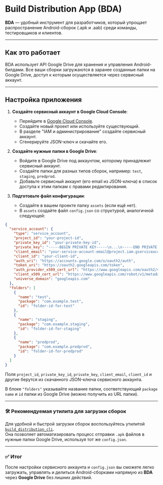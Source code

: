# Build Distribution App (BDA)

**BDA** — удобный инструмент для разработчиков, который упрощает распространение Android-сборок (.apk и .aab) среди команды, тестировщиков и клиентов.

---

## Как это работает

BDA использует API Google Drive для хранения и управления Android-билдами. Все ваши сборки загружаются в заранее созданные папки на Google Drive, доступ к которым осуществляется через сервисный аккаунт.

---

## Настройка приложения

1. **Создайте сервисный аккаунт в Google Cloud Console**:
   - Перейдите в [Google Cloud Console](https://console.cloud.google.com/).
   - Создайте новый проект или используйте существующий.
   - В разделе "IAM и администрирование" создайте сервисный аккаунт.
   - Сгенерируйте JSON-ключ и скачайте его.

2. **Создайте нужные папки в Google Drive**:
   - Войдите в Google Drive под аккаунтом, которому принадлежит сервисный аккаунт.
   - Создайте папки для разных типов сборок, например: `test`, `staging`, `predprod`.
   - Добавьте сервисный аккаунт (его email из JSON-ключа) в список доступа к этим папкам с правами редактирования.

3. **Подготовьте файл конфигурации**:
   - Создайте в вашем проекте папку `assets` (если ещё нет).
   - В `assets` создайте файл `config.json` со структурой, аналогичной следующей:

```json
{
  "service_account": {
    "type": "service_account",
    "project_id": "your-project-id",
    "private_key_id": "your-private-key-id",
    "private_key": "-----BEGIN PRIVATE KEY-----\n...\n-----END PRIVATE KEY-----\n",
    "client_email": "your-service-account-email@project.iam.gserviceaccount.com",
    "client_id": "your-client-id",
    "auth_uri": "https://accounts.google.com/o/oauth2/auth",
    "token_uri": "https://oauth2.googleapis.com/token",
    "auth_provider_x509_cert_url": "https://www.googleapis.com/oauth2/v1/certs",
    "client_x509_cert_url": "https://www.googleapis.com/robot/v1/metadata/x509/your-service-account-email@project.iam.gserviceaccount.com",
    "universe_domain": "googleapis.com"
  },
  "folders": [
    {
      "name": "test",
      "package": "com.example.test",
      "id": "folder-id-for-test"
    },
    {
      "name": "staging",
      "package": "com.example.staging",
      "id": "folder-id-for-staging"
    },
    {
      "name": "predprod",
      "package": "com.example.predprod",
      "id": "folder-id-for-predprod"
    }
  ]
}
```


Поля `project_id`, `private_key_id`, `private_key`, `client_email`, `client_id` и другие берутся из скачанного JSON-ключа сервисного аккаунта.

В блоке `"folders"` указывайте название папки, соответствующий `package name` и `id` папки из Google Drive (можно получить из URL папки).

---

### 🛠 Рекомендуемая утилита для загрузки сборок

Для удобной и быстрой загрузки сборок воспользуйтесь утилитой [`build_distribution_cli`](https://github.com/nvsces/build_distribution_cli).  
Она позволяет автоматизировать процесс отправки `.apk` файлов в нужные папки Google Drive, используя тот же `config.json`.

---

### ✅ Итог

После настройки сервисного аккаунта и `config.json` вы сможете легко загружать, управлять и делиться Android-сборками напрямую из **BDA** через **Google Drive** без лишних действий.
